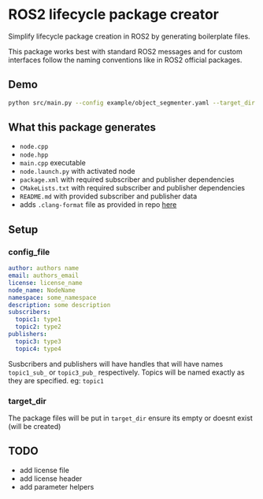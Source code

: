 # ROS2 lifecycle package creator

Simplify lifecycle package creation in ROS2 by generating boilerplate files.

This package works best with standard ROS2 messages and for custom interfaces follow the naming conventions like in ROS2 official packages.

## Demo

```bash
python src/main.py --config example/object_segmenter.yaml --target_dir example_pkg
```

## What this package generates
- `node.cpp`
- `node.hpp`
- `main.cpp` executable
- `node.launch.py` with activated node
- `package.xml` with required subscriber and publisher dependencies
- `CMakeLists.txt` with required subscriber and publisher dependencies
- `README.md` with provided subscriber and publisher data
- adds `.clang-format` file as provided in repo [here](https://github.com/ament/ament_lint/blob/rolling/ament_clang_format/ament_clang_format/configuration/.clang-format)


## Setup

### config_file

```yaml
author: authors name
email: authors_email
license: license_name
node_name: NodeName
namespace: some_namespace
description: some description
subscribers:
  topic1: type1
  topic2: type2
publishers:
  topic3: type3
  topic4: type4
```

Susbcribers and publishers will have handles that will have names `topic1_sub_` or `topic3_pub_` respectively. 
Topics will be named exactly as they are specified. eg: `topic1`

### target_dir

The package files will be put in `target_dir` ensure its empty or doesnt exist (will be created)

## TODO
- add license file
- add license header
- add parameter helpers

